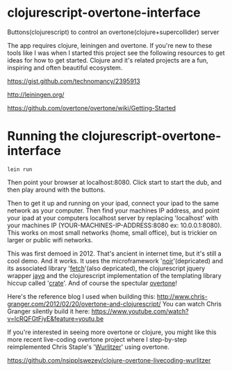 # clojurescript-overtone-interface
Buttons(clojurescript) to control an overtone(clojure+supercollider) server

The app requires clojure, leiningen and overtone.
If you're new to these tools like I was when I started this project see the following resources to get ideas for how to get started. Clojure and it's related projects are a fun, inspiring and often beautiful ecosystem.

https://gist.github.com/technomancy/2395913

http://leiningen.org/

https://github.com/overtone/overtone/wiki/Getting-Started

# Running the clojurescript-overtone-interface
```lein run```

Then point your browser at localhost:8080.
Click start to start the dub, and then play around with the buttons.

Then to get it up and running on your ipad, connect your ipad to the same network as your computer.
Then find your machines IP address, and point your ipad at your computers localhost server by replacing 'localhost' with your machines IP (YOUR-MACHINES-IP-ADDRESS:8080 ex: 10.0.0.1:8080).
This works on most small networks (home, small office), but is trickier on larger or public wifi networks.

This was first demoed in 2012. That's ancient in internet time, but it's still a cool demo. And it works.
It uses the microframework '[noir](https://github.com/noir-clojure/noir)'(depricated) and its associated library '[fetch](https://github.com/LightTable/fetch)'(also depricated), the clojurescript jquery wrapper [jayq](https://github.com/ibdknox/jayq) and the clojurescript implementation of the templating library hiccup called '[crate](https://github.com/ibdknox/crate)'.
And of course the spectular [overtone](http://overtone.github.io/)!

Here's the reference blog I used when building this: http://www.chris-granger.com/2012/02/20/overtone-and-clojurescript/
You can watch Chris Granger silently build it here: https://www.youtube.com/watch?v=lcRQFGtFiyE&feature=youtu.be

If you're interested in seeing more overtone or clojure, you might like this more recent live-coding overtone project where I step-by-step reimplemented Chris Staple's '[Wurlitzer](https://www.youtube.com/watch?v=edhvr72ZJ_s)' using overtone.

https://github.com/nsipplswezey/clojure-overtone-livecoding-wurlitzer
